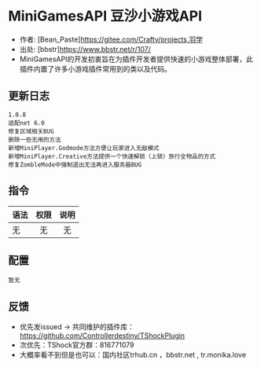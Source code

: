 # MiniGamesAPI 豆沙小游戏API
- 作者: [Bean_Paste]https://gitee.com/Crafty/projects,羽学
- 出处: [bbstr]https://www.bbstr.net/r/107/
- MiniGamesAPI的开发初衷旨在为插件开发者提供快速的小游戏整体部署，此插件内置了许多小游戏插件常用到的类以及代码。

## 更新日志

```
1.0.8
适配net 6.0
修复区域相关BUG
删除一些无用的方法
新增MiniPlayer.Godmode方法方便让玩家进入无敌模式
新增MiniPlayer.Creative方法提供一个快速解锁（上锁）旅行全物品的方式
修复ZombleMode中强制退出无法再进入服务器BUG
```

## 指令

| 语法                          |    权限     |          说明          |
| ----------------------------- | :---------: | :--------------------: |
| 无 | 无 | 无 |

## 配置

```
暂无
```
## 反馈
- 优先发issued -> 共同维护的插件库：https://github.com/Controllerdestiny/TShockPlugin
- 次优先：TShock官方群：816771079
- 大概率看不到但是也可以：国内社区trhub.cn ，bbstr.net , tr.monika.love